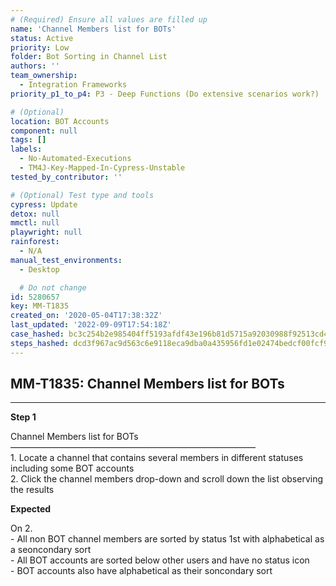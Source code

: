 ```yaml
---
# (Required) Ensure all values are filled up
name: 'Channel Members list for BOTs'
status: Active
priority: Low
folder: Bot Sorting in Channel List
authors: ''
team_ownership:
  - Integration Frameworks
priority_p1_to_p4: P3 - Deep Functions (Do extensive scenarios work?)

# (Optional)
location: BOT Accounts
component: null
tags: []
labels:
  - No-Automated-Executions
  - TM4J-Key-Mapped-In-Cypress-Unstable
tested_by_contributor: ''

# (Optional) Test type and tools
cypress: Update
detox: null
mmctl: null
playwright: null
rainforest:
  - N/A
manual_test_environments:
  - Desktop

  # Do not change
id: 5280657
key: MM-T1835
created_on: '2020-05-04T17:38:32Z'
last_updated: '2022-09-09T17:54:18Z'
case_hashed: bc3c254b2e985404ff5193afdf43e196b81d5715a92030988f92513cd4dd070dde383ef85f73d439f75b8c9a77f97370
steps_hashed: dcd3f967ac9d563c6e9118eca9dba0a435956fd1e02474bedcf00fcf920f6ca25532baa9d84f5003aa30e7ff4d166cf8
---
```


<!-- (Auto-generated) Based on frontmatter's "key" and "name" -->

## MM-T1835: Channel Members list for BOTs

---

**Step 1**

Channel Members list for BOTs\
————————————————————————————\
1\. Locate a channel that contains several members in different statuses including some BOT accounts\
2\. Click the channel members drop-down and scroll down the list observing the results

**Expected**

On 2.\
\- All non BOT channel members are sorted by status 1st with alphabetical as a seoncondary sort\
\- All BOT accounts are sorted below other users and have no status icon\
\- BOT accounts also have alphabetical as their soncondary sort
